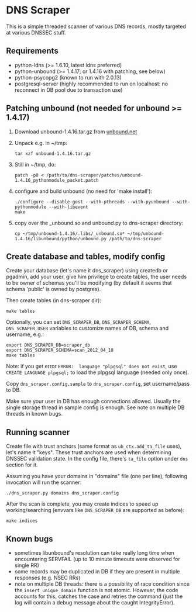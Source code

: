 # DNS Scraper

This is a simple threaded scanner of various DNS records, mostly targeted at
various DNSSEC stuff.

## Requirements

* python-ldns (>= 1.6.10, latest ldns preferred)
* python-unbound (>= 1.4.17; or 1.4.16 with patching, see below)
* python-psycopg2 (known to run with 2.0.13)
* postgresql-server (highly recommended to run on localhost: no reconnect in DB pool due to transaction use)

## Patching unbound (not needed for unbound >= 1.4.17)

1. Download unbound-1.4.16.tar.gz from [unbound.net](http://unbound.net/download.html)
2. Unpack e.g. in ~/tmp: 

    `tar xzf unbound-1.4.16.tar.gz`

3. Still in ~/tmp, do: 

    `patch -p0 < /path/to/dns-scraper/patches/unbound-1.4.16_pythonmodule_packet.patch`

4. configure and build unbound (no need for 'make install'):

    `./configure --disable-gost --with-pthreads --with-pyunbound --with-pythonmodule --with-libevent`  
    `make`

5. copy over the \_unbound.so and unbound.py to dns-scraper directory:

    `cp ~/tmp/unbound-1.4.16/.libs/_unbound.so* ~/tmp/unbound-1.4.16/libunbound/python/unbound.py /path/to/dns-scraper`

## Create database and tables, modify config

Create your database (let's name it dns_scraper) using createdb or pgadmin, add
your user, give him privilege to create tables, the user needs to be owner of schemas
you'll be modifying (by default it seems that schema 'public' is owned by postgres).

Then create tables (in dns-scraper dir):

    make tables

Optionally, you can set `DNS_SCRAPER_DB`, `DNS_SCRAPER_SCHEMA`,
`DNS_SCRAPER_USER` variables to customize names of DB, schema and username,
e.g.:

    export DNS_SCRAPER_DB=scraper_db
    export DNS_SCRAPER_SCHEMA=scan_2012_04_18
    make tables

Note: if you get error `ERROR:  language "plpgsql" does not exist`, use `CREATE LANGUAGE plpgsql;` to
load the plpgsql language (needed only once).

Copy `dns_scraper.config.sample` to `dns_scraper.config`, set username/pass to DB.

Make sure your user in DB has enough connections allowed. Usually the single
storage thread in sample config is enough. See note on multiple DB threads in
known bugs.


## Running scanner

Create file with trust anchors (same format as `ub_ctx.add_ta_file` uses), let's
name it "keys". These trust anchors are used when determining DNSSEC validation
state. In the config file, there's `ta_file` option under `dns` section for it.

Assuming you have your domains in "domains" file (one per line), following
invocation will run the scanner:

    ./dns_scraper.py domains dns_scraper.config

After the scan is complete, you may create indices to speed up working/searching 
(envvars like `DNS_SCRAPER_DB` are supported as before):

    make indices

## Known bugs

- sometimes libunbound's resolution can take really long time when encountering
  SERVFAIL (up to 10 minute timeouts were observed for single RR)
- some records may be duplicated in DB if they are present in multiple
  responses (e.g. NSEC RRs)
- note on multiple DB threads: there is a possibility of race condition since
  the `insert_unique_domain` function is not atomic. However, the code accounts
  for this, catches the case and retries the command (just the log will contain
  a debug message about the caught IntegrityError).

